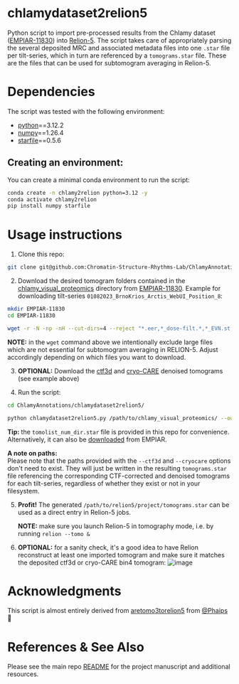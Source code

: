 # chlamydataset2relion5
Python script to import pre-processed results from the Chlamy dataset ([EMPIAR-11830](https://www.ebi.ac.uk/empiar/EMPIAR-11830/)) into [Relion-5](https://relion.readthedocs.io/en/release-5.0/STA_tutorial/index.html). The script takes care of appropriately parsing the several deposited MRC and associated metadata files into one `.star` file per tilt-series, which in turn are referenced by a `tomograms.star` file. These are the files that can be used for subtomogram averaging in Relion-5.

# Dependencies
The script was tested with the following environment:
* [python](https://www.python.org/)==3.12.2
* [numpy](https://numpy.org/)==1.26.4
* [starfile](https://github.com/teamtomo/starfile)==0.5.6

## Creating an environment:

You can create a minimal conda environment to run the script:

```bash
conda create -n chlamy2relion python=3.12 -y
conda activate chlamy2relion
pip install numpy starfile
```

# Usage instructions

1. Clone this repo:
   
```bash
git clone git@github.com:Chromatin-Structure-Rhythms-Lab/ChlamyAnnotations.git
```
   
2. Download the desired tomogram folders contained in the [chlamy_visual_proteomics](https://ftp.ebi.ac.uk/empiar/world_availability/11830/data/chlamy_visual_proteomics/) directory from [EMPIAR-11830](https://www.ebi.ac.uk/empiar/EMPIAR-11830/). Example for downloading tilt-series `01082023_BrnoKrios_Arctis_WebUI_Position_8`:

```bash
mkdir EMPIAR-11830
cd EMPIAR-11830

wget -r -N -np -nH --cut-dirs=4 --reject "*.eer,*_dose-filt.*,*_EVN.st,*_ODD.st" ftp://ftp.ebi.ac.uk/empiar/world_availability/11830/data/chlamy_visual_proteomics/01082023_BrnoKrios_Arctis_WebUI_Position_8/
```

**NOTE:** in the `wget` command above we intentionally exclude large files which are not essential for subtomogram averaging in RELION-5. Adjust accordingly depending on which files you want to download. 

3. **OPTIONAL:** Download the [ctf3d](https://ftp.ebi.ac.uk/empiar/world_availability/11830/data/ctf3d_bin4/) and [cryo-CARE](https://ftp.ebi.ac.uk/empiar/world_availability/11830/data/cryocare_bin4/) denoised tomograms (see example above)

4. Run the script:

```bash
cd ChlamyAnnotations/chlamydataset2relion5/

python chlamydataset2relion5.py /path/to/chlamy_visual_proteomics/ --output_dir /path/to/relion5/project/ --correspondence_star tomolist_num_dir.star --ctf3d /path/to/bin4_ctf3d/ --cryocare /path/to/bin4_cryocare/`
```

**Tip:** the `tomolist_num_dir.star` file is provided in this repo for convenience. Alternatively, it can also be [downloaded](https://ftp.ebi.ac.uk/empiar/world_availability/11830/data/chlamy_visual_proteomics/tomolist_num_dir.star) from EMPIAR.

**A note on paths:** \
Please note that the paths provided with the `--ctf3d` and `--cryocare` options don't need to exist. They will just be written in the resulting `tomograms.star` file referencing the corresponding CTF-corrected and denoised tomograms for each tilt-series, regardless of whether they exist or not in your filesystem.

5. **Profit!** The generated `/path/to/relion5/project/tomograms.star` can be used as a direct entry in Relion-5 jobs.

   **NOTE:** make sure you launch Relion-5 in tomography mode, i.e. by running `relion --tomo &`

6. **OPTIONAL:** for a sanity check, it's a good idea to have Relion reconstruct at least one imported tomogram and make sure it matches the deposited ctf3d or cryo-CARE bin4 tomogram:
![image](https://github.com/user-attachments/assets/a37b6556-b14c-4951-b92a-87bc2094c1b8)

# Acknowledgments
This script is almost entirely derived from [aretomo3torelion5](https://github.com/Phaips/aretomo3torelion5/) from [@Phaips](https://github.com/Phaips) 🚀

# References & See Also

Please see the main repo [README](../README.md) for the project manuscript and additional resources.

